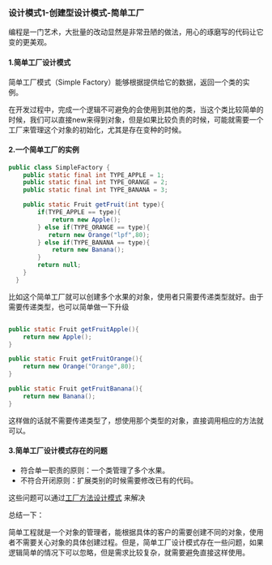 ### 设计模式1-创建型设计模式-简单工厂

编程是一门艺术，大批量的改动显然是非常丑陋的做法，用心的琢磨写的代码让它变的更美观。

#### 1.简单工厂设计模式

简单工厂模式（Simple Factory）能够根据提供给它的数据，返回一个类的实例。

在开发过程中，完成一个逻辑不可避免的会使用到其他的类，当这个类比较简单的时候，我们可以直接new来得到对象，但是如果比较负责的时候，可能就需要一个工厂来管理这个对象的初始化，尤其是存在变种的时候。

#### 2.一个简单工厂的实例

```java
public class SimpleFactory {
    public static final int TYPE_APPLE = 1; 
    public static final int TYPE_ORANGE = 2; 
    public static final int TYPE_BANANA = 3; 

    public static Fruit getFruit(int type){
        if(TYPE_APPLE == type){
            return new Apple();
        } else if(TYPE_ORANGE == type){
           return new Orange("lpf",80);
        } else if(TYPE_BANANA == type){
            return new Banana();
        }
        return null;
    }
  }
```

比如这个简单工厂就可以创建多个水果的对象，使用者只需要传递类型就好。由于需要传递类型，也可以简单做一下升级



```java

public static Fruit getFruitApple(){
    return new Apple();
}

public static Fruit getFruitOrange(){
    return new Orange("Orange",80);
}

public static Fruit getFruitBanana(){
    return new Banana();
}
```

这样做的话就不需要传递类型了，想使用那个类型的对象，直接调用相应的方法就可以。

#### 3.简单工厂设计模式存在的问题

* 符合单一职责的原则：一个类管理了多个水果。
* 不符合开闭原则：扩展类别的时候需要修改已有的代码。

这些问题可以通过[工厂方法设计模式](https://blog.csdn.net/u014078003/article/details/125830526?spm=1001.2014.3001.5501) 来解决



总结一下：

简单工程就是一个对象的管理者，能根据具体的客户的需要创建不同的对象，使用者不需要关心对象的具体创建过程。但是，简单工厂设计模式存在一些问题，如果逻辑简单的情况下可以忽略，但是需求比较复杂，就需要避免直接这样使用。

